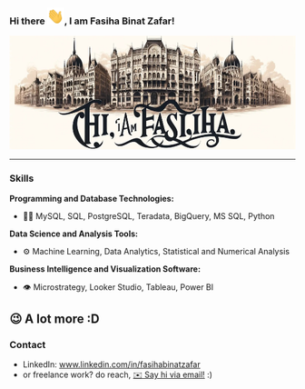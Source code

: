 ### Hi there <img src="https://github.com/fasihabinatzafar/fasihabinatzafar/blob/main/wave.gif" width="30px">, I am Fasiha Binat Zafar!

<img src="https://github.com/fasihabinatzafar/fasihabinatzafar/blob/main/intro.jpg" width = "3000px" height="200px">



---
### Skills
**Programming and Database Technologies:**
- 👨‍💻 MySQL, SQL, PostgreSQL, Teradata, BigQuery, MS SQL, Python

**Data Science and Analysis Tools:**
- ⚙️ Machine Learning, Data Analytics, Statistical and Numerical Analysis
  
**Business Intelligence and Visualization Software:**
- 👁️ Microstrategy, Looker Studio, Tableau, Power BI

**😉 A lot more :D**
---
### Contact

- LinkedIn: www.linkedin.com/in/fasihabinatzafar
- or freelance work? do reach, [✉️ Say hi via email!](fasihabinatzafar@gmail.com) :)








<!--
**fasihabinatzafar/fasihabinatzafar** is a ✨ _special_ ✨ repository because its `README.md` (this file) appears on your GitHub profile.

Here are some ideas to get you started:

- 🔭 I’m currently working on ...
- 🌱 I’m currently learning ...
- 👯 I’m looking to collaborate on ...
- 🤔 I’m looking for help with ...
- 💬 Ask me about ...
- 📫 How to reach me: ...
- 😄 Pronouns: ...
- ⚡ Fun fact: ...
-->
